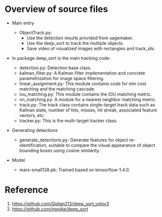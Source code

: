 
# Overview of source files

- Main entry
    - ObjectTrack.py: 
         - Use the detection results provided from sagemaker.
         - Use the deep_sort to track the multiple objects.
         - Save video of visualized images with rectangles and track_ids.

- In package deep_sort is the main tracking code:

    - detection.py: Detection base class.
    - kalman_filter.py: A Kalman filter implementation and concrete parametrization for image space filtering.
    - linear_assignment.py: This module contains code for min cost matching and the matching cascade.
    - iou_matching.py: This module contains the IOU matching metric.
    - nn_matching.py: A module for a nearest neighbor matching metric.
    - track.py: The track class contains single-target track data such as Kalman state, number of hits, misses, hit streak, associated feature vectors, etc.
    - tracker.py: This is the multi-target tracker class.
    
- Generating detections
    - generate_detections.py: Generate features for object re-identification, suitable to compare the visual appearance of object bounding boxes using cosine similarity.
    
- Model
    - mars-small128.pb: Trained based on tensorflow-1.4.0. 
       
# Reference

1. https://github.com/Qidian213/deep_sort_yolov3
2. https://github.com/nwojke/deep_sort
